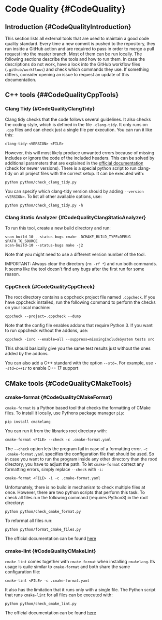 # Code Quality {#CodeQuality}

## Introduction {#CodeQualityIntroduction}

This section lists all external tools that are used to maintain a good code quality
standard. Every time a new commit is pushed to the repository, they run inside a GitHub
action and are required to pass in order to merge a pull request into the master branch.
Most of them can be run locally. The following sections describe the tools and how to
run them. In case the descriptions do not work, have a look into the GitHub workflow
files (`.github/workflows`) and check which commands they use. If something differs,
consider opening an issue to request an update of this documentation.

## C++ tools {##CodeQualityCppTools}

### Clang Tidy {#CodeQualityClangTidy}

Clang tidy checks that the code follows several guidelines. It also checks the coding
style, which is defined in the file `.clang-tidy`. It only runs on `.cpp` files and
can check just a single file per execution. You can run it like this:

~~~ shell
clang-tidy-<VERSION> <FILE> 
~~~

However, this will most likely produce unwanted errors because of missing includes or
ignore the code of the included headers. 
This can be solved by additional parameters that are explained in the 
[official documentation](https://clang.llvm.org/extra/clang-tidy/) (check for newer 
versions). 
There is a special python script to run clang-tidy on all project files with the correct
setup.
It can be executed with:

~~~ shell
python python/check_clang_tidy.py
~~~

You can specify which clang-tidy version should by adding `--version <VERSION>`. To list
all other available options, use:

~~~ shell
python python/check_clang_tidy.py -h
~~~

### Clang Static Analyzer {#CodeQualityClangStaticAnalyzer}

To run this tool, create a new build directory and run:

~~~ shell
scan-build-10 --status-bugs cmake -DCMAKE_BUILD_TYPE=DEBUG $PATH_TO_SOURCE
scan-build-10 --status-bugs make -j2
~~~

Note that you might need to use a different version number of the tool.

IMPORTANT: Always clear the directory (`rm -rf *`) and run both commands. It seems like
the tool doesn't find any bugs after the first run for some reason.

### CppCheck {#CodeQualityCppCheck}

The root directory contains a cppcheck project file named `.cppcheck`. If you have
cppcheck installed, run the following command to perform the checks on your local
machine:

~~~ shell
cppcheck --project=.cppcheck --dump
~~~

Note that the config file enables addons that require Python 3. If you want to run
cppcheck without the addons, use:

~~~ shell
cppcheck -Isrc --enable=all --suppress=missingIncludeSystem tests src
~~~

This should basically give you the same test results just without the ones added by the
addons.

You can also add a C++ standard with the option `--std=`. For example, use `--std=c++17`
to enable C++ 17 support

## CMake tools {#CodeQualityCMakeTools}

### cmake-format {#CodeQualityCMakeFormat}

`cmake-format` is a Python based tool that checks the formatting of CMake files. To
install it locally, use Pythons package manager `pip`:

~~~ shell
pip install cmakelang
~~~

You can run it from the libraries root directory with:

~~~ shell
cmake-format <FILE> --check -c .cmake-format.yaml
~~~

The `--check` option lets the program fail in case of a formatting error.
`-c .cmake-format.yaml` specifies the configuration file that should be used. So in case
you want to run the program inside any other directory than the rood directory, you have
to adjust the path. To let `cmake-format` correct any formatting errors, simply replace
`--check` with `-i`:

~~~ shell
cmake-format <FILE> -i -c .cmake-format.yaml 
~~~

Unfortunately, there is no build in mechanism to check multiple files at once. However,
there are two python scripts that perform this task. To check all files run the
following command (requires Python3) in the root directory:

~~~ shell
python python/check_cmake_format.py
~~~

To reformat all files run:

~~~ shell
python python/format_cmake_files.py 
~~~

The official documentation can be
found [here](https://cmake-format.readthedocs.io/en/latest/)

### cmake-lint {#CodeQualityCMakeLint}

`cmake-lint` comes together with `cmake-format` when installing `cmakelang`. Its usage
is quite similar to `cmake-format` and both share the same configuration file:

~~~ shell
cmake-lint <FILE> -c .cmake-format.yaml
~~~

It also has the limitation that it runs only with a single file. The Python script that
runs `cmake-lint` for all files can be executed with:

~~~ shell
python python/check_cmake_lint.py
~~~

The official documentation can be
found [here](https://cmake-format.readthedocs.io/en/latest/)
